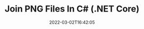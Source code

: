 ---
############################# Static ############################
layout: "auto-gen"
date: 2022-03-02T16:42:05
draft: false

############################# Head ############################
head_title: "Join PNG Files into One in C# (.NET Core) - PNG Merger"
head_description: "Join multiple PNG files into a single file using C# .NET documents merger API. Join specific pages or page ranges from various documents to a single document."

############################# Header ############################
title: "Join PNG Files In C# (.NET Core)"
description: "Join multiple PNG files into a single file using C# .NET documents merger API. Join selected pages or page ranges from various source documents into a single resultant document."
bg_image: "https://cms.admin.containerize.com/templates/aspose/App_Themes/V3/images/bg/header1.png"
bg_overlay: false
button:
    enable: true
    icon: "fas fa-arrow-down"
    label: "Download Free Trial"
    link: "https://downloads.groupdocs.com/merger/net"

############################# SubMenu ############################
submenu:
    enable: true

    left:
        img_alt: "GroupDocs.Merger for .NET"
        image: "https://cms.admin.containerize.com/templates/groupdocs/images/product-logos/90x90-noborder/groupdocs-merger-net.png"
        product: "GroupDocs.Merger"
        platform: ".NET"

    middle:
        button:

            # button loop
            - link: "https://apireference.groupdocs.com/merger/net"
              text: "API Reference"

            # button loop
            - link: "https://github.com/groupdocs-merger"
              text: "Code Examples"

            # button loop
            - link: "https://products.groupdocs.app/merger/family"
              text: "Live Demos"

            # button loop
            - link: "https://purchase.groupdocs.com/pricing/merger/net"
              text: "Pricing"

    right:
        link_download: "https://downloads.groupdocs.com/merger"
        link_learn: "https://docs.groupdocs.com/merger/net"
        link_buy: "https://purchase.groupdocs.com"

############################# About ############################
about:
    enable: true
    title: "About GroupDocs.Merger for .NET API"
    content: |
        [GroupDocs.Merger for .NET](/merger/net/) offers a simple solution to safely Join & split between a wide range of document formats including PDF, Microsoft Office (Word, Excel, PowerPoint, OneNote), OpenDocument, HTML, images and many others within .NET applications. By adding just a few lines of the code, perform several document operations such as move, remove, rotate, swap, extract or change the orientation of pages within the documents. The documents merging API also supports previewing document pages as an image to analyse the document structure, formatting and content on the page.
        
        GroupDocs.Merger APIs are well supported on all major operating systems and platforms including .NET Framework, .NET Standard, .NET Core, Mono and Xamarin.

############################# Steps ############################
steps:
    enable: true
    title_left: "How to Join Multiple PNG Files"
    content_left: |
        [GroupDocs.Merger](/merger/net/) makes it easy for .NET developers to join two or more PNG files within their applications by implementing a few easy steps.

        *   Create new instance of <mark>**Merger**</mark> class and pass source document path as a constructor parameter.
        *   Call <mark>**Join**</mark> method of <mark>**Merger**</mark> class instance and pass second source document path.
        *   Call <mark>**Save**</mark> method of <mark>**Merger**</mark> class instance to save the merged document.
        
    title_right: "System Requirements"
    content_right: |
        GroupDocs.Merger for .NET APIs are supported on all major platforms and operating systems. Before executing the code below, please make sure that you have the following prerequisites installed on your system.

        *   Operating Systems: Microsoft Windows, Linux, MacOS
        *   Development Environments: Visual Studio, Xamarin, MonoDevelop
        *   Frameworks: .NET Framework, .NET Standard, .NET Core, Mono
        *   Download the latest version of GroupDocs.Merger for .NET from [NuGet](https://www.nuget.org/packages/GroupDocs.Merger)
        
    code: |
        ```cs
        // Join PNG files using GroupDocs.Merger for .NET API
        // Instantiate Merger with input PNG document
        using (Merger merger = new Merger("input1.png"))
        {
            // Call Join method of Merger class instance and pass second source document path
            merger.Join("input2.png");
            
            // Call Save method of Merger class instance to save merged document
            merger.Save("merged-file.png");
        }
        ```

############################# Demos ############################
demos:
    enable: true
    title: "Live Demos - Online App to Join Documents"
    content: |
        Join more than one PNG files right now by visiting [GroupDocs.Merger Live Demos](https://products.groupdocs.app/merger/total) website.  
        The live demo has the following benefits
        
############################# About Formats ############################
about_formats:
    enable: true
    format:
        # format loop
        - icon: "far fa-image"
          title: "About PNG File Format"
          content: |
            PNG, Portable Network Graphics, refers to a type of raster image file format that use loseless compression. This file format was created as a replacement of Graphics Interchange Format (GIF) and has no copyright limitations. However, PNG file format does not support animations. PNG file format supports loseless image compression that makes it popular among its users. With the passage of time, PNG has evolved as one of the mostly used image file format.

          link: "https://docs.fileformat.com/image/png/"

############################# More Formats ############################
more_formats:
    enable: true
    title: "Joining Other Document Formats"
    content: |
        .NET documents merger API for file formats and images. Join some of the popular document formats together as stated below.
    format: 
        # format loop
        - name: "Join BMP Files"
          link: "https://products.groupdocs.com/merger/net/join/bmp/"
          description: "Bitmap File Format"

        # format loop
        - name: "Join CSV Files"
          link: "https://products.groupdocs.com/merger/net/join/csv/"
          description: "Comma Separated Values File"

        # format loop
        - name: "Join DOC Files"
          link: "https://products.groupdocs.com/merger/net/join/doc/"
          description: "Microsoft Word Document"

        # format loop
        - name: "Join DOCM Files"
          link: "https://products.groupdocs.com/merger/net/join/docm/"
          description: "Microsoft Word Macro-Enabled Document"

        # format loop
        - name: "Join DOCX Files"
          link: "https://products.groupdocs.com/merger/net/join/docx/"
          description: "Microsoft Word Open XML Document"

        # format loop
        - name: "Join DOT Files"
          link: "https://products.groupdocs.com/merger/net/join/dot/"
          description: "Microsoft Word Document Template"

        # format loop
        - name: "Join DOTM Files"
          link: "https://products.groupdocs.com/merger/net/join/dotm/"
          description: "Microsoft Word Macro-Enabled Template"

        # format loop
        - name: "Join DOTX Files"
          link: "https://products.groupdocs.com/merger/net/join/dotx/"
          description: "Word Open XML Document Template"

        # format loop
        - name: "Join EPUB Files"
          link: "https://products.groupdocs.com/merger/net/join/epub/"
          description: "Digital E-Book File Format"

        # format loop
        - name: "Join HTML Files"
          link: "https://products.groupdocs.com/merger/net/join/html/"
          description: "Hyper Text Markup Language"

        # format loop
        - name: "Join MHT Files"
          link: "https://products.groupdocs.com/merger/net/join/mht/"
          description: "MIME Encapsulation of Aggregate HTML"

        # format loop
        - name: "Join MHTML Files"
          link: "https://products.groupdocs.com/merger/net/join/mhtml/"
          description: "MIME Encapsulation of Aggregate HTML"

        # format loop
        - name: "Join ODP Files"
          link: "https://products.groupdocs.com/merger/net/join/odp/"
          description: "OpenDocument Presentation File Format"

        # format loop
        - name: "Join ODS Files"
          link: "https://products.groupdocs.com/merger/net/join/ods/"
          description: "Open Document Spreadsheet"

        # format loop
        - name: "Join ODT Files"
          link: "https://products.groupdocs.com/merger/net/join/odt/"
          description: "Open Document Text"

        # format loop
        - name: "Join OTP Files"
          link: "https://products.groupdocs.com/merger/net/join/otp/"
          description: "Origin Graph Template"

        # format loop
        - name: "Join OTT Files"
          link: "https://products.groupdocs.com/merger/net/join/ott/"
          description: "Open Document Template"

        # format loop
        - name: "Join PDF Files"
          link: "https://products.groupdocs.com/merger/net/join/pdf/"
          description: "Portable Document"

        # format loop
        - name: "Join POTM Files"
          link: "https://products.groupdocs.com/merger/net/join/potm/"
          description: "Microsoft PowerPoint Template"

        # format loop
        - name: "Join POTX Files"
          link: "https://products.groupdocs.com/merger/net/join/potx/"
          description: "Microsoft PowerPoint Open XML Template"

        # format loop
        - name: "Join PPS Files"
          link: "https://products.groupdocs.com/merger/net/join/pps/"
          description: "Microsoft PowerPoint Slide Show"

        # format loop
        - name: "Join PPSM Files"
          link: "https://products.groupdocs.com/merger/net/join/ppsm/"
          description: "Microsoft PowerPoint Slide Show"

        # format loop
        - name: "Join PPSX Files"
          link: "https://products.groupdocs.com/merger/net/join/ppsx/"
          description: "PowerPoint Open XML Slide Show"

        # format loop
        - name: "Join PPT Files"
          link: "https://products.groupdocs.com/merger/net/join/ppt/"
          description: "PowerPoint Presentation"

        # format loop
        - name: "Join PPTM Files"
          link: "https://products.groupdocs.com/merger/net/join/pptm/"
          description: "Microsoft PowerPoint Presentation"

        # format loop
        - name: "Join PPTX Files"
          link: "https://products.groupdocs.com/merger/net/join/pptx/"
          description: "PowerPoint Open XML Presentation"

        # format loop
        - name: "Join PS Files"
          link: "https://products.groupdocs.com/merger/net/join/ps/"
          description: "PostScript (PS)"

        # format loop
        - name: "Join RTF Files"
          link: "https://products.groupdocs.com/merger/net/join/rtf/"
          description: "Rich Text File Format"

        # format loop
        - name: "Join TEX Files"
          link: "https://products.groupdocs.com/merger/net/join/tex/"
          description: "LaTeX Source Document"

        # format loop
        - name: "Join TIF Files"
          link: "https://products.groupdocs.com/merger/net/join/tif/"
          description: "Tagged Image File Format"

        # format loop
        - name: "Join TIFF Files"
          link: "https://products.groupdocs.com/merger/net/join/tiff/"
          description: "Tagged Image File Format"

        # format loop
        - name: "Join TSV Files"
          link: "https://products.groupdocs.com/merger/net/join/tsv/"
          description: "Tab Separated Values File"

        # format loop
        - name: "Join TXT Files"
          link: "https://products.groupdocs.com/merger/net/join/txt/"
          description: "Plain Text File Format"

        # format loop
        - name: "Join VDX Files"
          link: "https://products.groupdocs.com/merger/net/join/vdx/"
          description: "Microsoft Visio XML Drawing File Format"

        # format loop
        - name: "Join VSDM Files"
          link: "https://products.groupdocs.com/merger/net/join/vsdm/"
          description: "Visio Macro-Enabled Drawing"

        # format loop
        - name: "Join VSDX Files"
          link: "https://products.groupdocs.com/merger/net/join/vsdx/"
          description: "Microsoft Visio File Format"

        # format loop
        - name: "Join VSSM Files"
          link: "https://products.groupdocs.com/merger/net/join/vssm/"
          description: "Microsoft Visio Macro Enabled File Format"

        # format loop
        - name: "Join VSSX Files"
          link: "https://products.groupdocs.com/merger/net/join/vssx/"
          description: "Visio Stencil File Format"

        # format loop
        - name: "Join VSTM Files"
          link: "https://products.groupdocs.com/merger/net/join/vstm/"
          description: "Visio Macro-Enabled Drawing Template"

        # format loop
        - name: "Join VSTX Files"
          link: "https://products.groupdocs.com/merger/net/join/vstx/"
          description: "Microsoft Visio File Format"

        # format loop
        - name: "Join VSX Files"
          link: "https://products.groupdocs.com/merger/net/join/vsx/"
          description: "Vector Scalar Extension"

        # format loop
        - name: "Join VTX Files"
          link: "https://products.groupdocs.com/merger/net/join/vtx/"
          description: "Microsoft Visio Drawing Template"

        # format loop
        - name: "Join XLAM Files"
          link: "https://products.groupdocs.com/merger/net/join/xlam/"
          description: "Microsoft Excel Macro-Enabled Add-In"

        # format loop
        - name: "Join XLS Files"
          link: "https://products.groupdocs.com/merger/net/join/xls/"
          description: "Microsoft Excel Binary File Format"

        # format loop
        - name: "Join XLSB Files"
          link: "https://products.groupdocs.com/merger/net/join/xlsb/"
          description: "Microsoft Excel Binary Spreadsheet File"

        # format loop
        - name: "Join XLSM Files"
          link: "https://products.groupdocs.com/merger/net/join/xlsm/"
          description: "Microsoft Excel Macro-Enabled Spreadsheet"

        # format loop
        - name: "Join XLSX Files"
          link: "https://products.groupdocs.com/merger/net/join/xlsx/"
          description: "Microsoft Excel Open XML Spreadsheet"

        # format loop
        - name: "Join XLT Files"
          link: "https://products.groupdocs.com/merger/net/join/xlt/"
          description: "Microsoft Excel Template"

        # format loop
        - name: "Join XLTM Files"
          link: "https://products.groupdocs.com/merger/net/join/xltm/"
          description: "Microsoft Excel Macro-Enabled Template"

        # format loop
        - name: "Join XLTX Files"
          link: "https://products.groupdocs.com/merger/net/join/xltx/"
          description: "Microsoft Excel Open XML Template"

        # format loop
        - name: "Join XPS Files"
          link: "https://products.groupdocs.com/merger/net/join/xps/"
          description: "Open XML Paper Specification"



############################# Back to top ###############################
back_to_top:
    enable: true
---